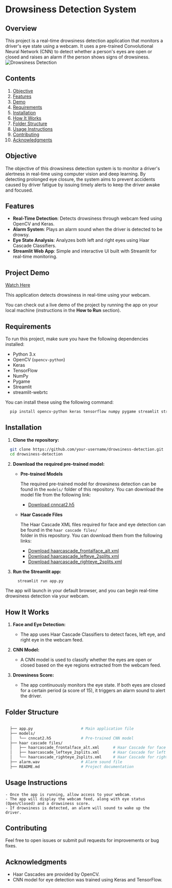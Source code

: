 # Drowsiness Detection System
## Overview
This project is a real-time drowsiness detection application that monitors a driver's eye state using a webcam. It uses a pre-trained Convolutional Neural Network (CNN) to detect whether a person's eyes are open or closed and raises an alarm if the person shows signs of drowsiness.
![Drowsiness Detection](https://cdn.hashnode.com/res/hashnode/image/upload/v1668417910288/bFctgCHVj.jpg)
## Contents
1. [Objective](#Obective)
2. [Features](#features)
3. [Demo](#demo)
4. [Requirements](#requirements)
5. [Installation](#installation)
6. [How It Works](#how-it-works)
7. [Folder Structure](#folder-structure)
8. [Usage Instructions](#usage-instructions)
9. [Contributing](#contributing)
10. [Acknowledgments](#acknowledgments)

## Objective
The objective of this drowsiness detection system is to monitor a driver's alertness in real-time using computer vision and deep learning. By detecting prolonged eye closure, the system aims to prevent accidents caused by driver fatigue by issuing timely alerts to keep the driver awake and focused.
## Features

- **Real-Time Detection**: Detects drowsiness through webcam feed using OpenCV and Keras.
- **Alarm System**: Plays an alarm sound when the driver is detected to be drowsy.
- **Eye State Analysis**: Analyzes both left and right eyes using Haar Cascade Classifiers.
- **Streamlit Web App**: Simple and interactive UI built with Streamlit for real-time monitoring.

## Project Demo

[Watch Here](https://drive.google.com/file/d/1xjETyxO0QwACW1p6WWKTXxhhQ_mXVJ-5/view?usp=sharing)

This application detects drowsiness in real-time using your webcam.

You can check out a live demo of the project by running the app on your local machine (instructions in the **How to Run** section).

## Requirements

To run this project, make sure you have the following dependencies installed:

- Python 3.x
- OpenCV (`opencv-python`)
- Keras
- TensorFlow
- NumPy
- Pygame
- Streamlit
- streamlit-webrtc

You can install these using the following command:

  ```bash
    pip install opencv-python keras tensorflow numpy pygame streamlit streamlit-webrtc
  ```
## Installation
1. **Clone the repository:**

  ```bash
    git clone https://github.com/your-username/drowsiness-detection.git
    cd drowsiness-detection
  ```

2. **Download the required pre-trained model:**
    - **Pre-trained Models**
  
      The required pre-trained model for drowsiness detection can be found in the `models/` folder of this 
      repository. You can download the model file from the following link:
      - [Download cnncat2.h5](models/cnncat2.h5)
    - **Haar Cascade Files**
  
      The Haar Cascade XML files required for face and eye detection can be found in the `haar cascade files/`     
      folder in this repository. You can download them from the following links:
  
      - [Download haarcascade_frontalface_alt.xml](haar%20cascade%20files/haarcascade_frontalface_alt.xml)
      - [Download haarcascade_lefteye_2splits.xml](haar%20cascade%20files/haarcascade_lefteye_2splits.xml)
      - [Download haarcascade_righteye_2splits.xml](haar%20cascade%20files/haarcascade_righteye_2splits.xml)
3. **Run the Streamlit app:**

    ```bash
      streamlit run app.py
    ```
The app will launch in your default browser, and you can begin real-time drowsiness detection via your webcam.

## How It Works
1. **Face and Eye Detection:**

   - The app uses Haar Cascade Classifiers to detect faces, left eye, and right eye in the webcam feed.
2. **CNN Model:**

    - A CNN model is used to classify whether the eyes are open or closed based on the eye regions extracted from      the webcam feed.
3. **Drowsiness Score:**

    - The app continuously monitors the eye state. If both eyes are closed for a certain period (a score of 15),       it triggers an alarm sound to alert the driver.
## Folder Structure
  ```bash
    
    ├── app.py                     # Main application file
    ├── models/
    │   └── cnncat2.h5             # Pre-trained CNN model
    ├── haar cascade files/
    │   ├── haarcascade_frontalface_alt.xml      # Haar Cascade for face detection
    │   ├── haarcascade_lefteye_2splits.xml      # Haar Cascade for left eye detection
    │   └── haarcascade_righteye_2splits.xml     # Haar Cascade for right eye detection
    ├── alarm.wav                  # Alarm sound file
    ├── README.md                  # Project documentation
```
## Usage Instructions
    - Once the app is running, allow access to your webcam.
    - The app will display the webcam feed, along with eye status (Open/Closed) and a drowsiness score.
    - If drowsiness is detected, an alarm will sound to wake up the driver.
## Contributing
Feel free to open issues or submit pull requests for improvements or bug fixes.

## Acknowledgments
  - Haar Cascades are provided by OpenCV.
  - CNN model for eye detection was trained using Keras and TensorFlow.
